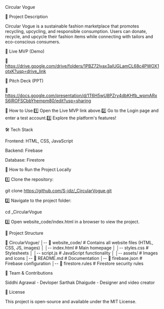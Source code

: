 Circular Vogue

📝 Project Description

Circular Vogue is a sustainable fashion marketplace that promotes recycling, upcycling, and responsible consumption. Users can donate, recycle, and upcycle their fashion items while connecting with tailors and eco-conscious consumers.

🚀 Live MVP (Demo)

🔗 https://drive.google.com/drive/folders/1PBZ72lyax3aIUGLamCL68c4PWOX1otxK?usp=drive_link

🎥 Pitch Deck (PPT)

📄 https://docs.google.com/presentation/d/1T6H5wU8PZry4dbKHfb_wpmARxS6IROFSCbbYhempm80/edit?usp=sharing

📌 How to Use:1️⃣ Open the Live MVP link above.2️⃣ Go to the Login page and enter a test account.3️⃣ Explore the platform's features!

🛠 Tech Stack

Frontend: HTML, CSS, JavaScript

Backend: Firebase

Database: Firestore

🚀 How to Run the Project Locally

1️⃣ Clone the repository:

git clone https://github.com/S-idz/_CircularVogue.git

2️⃣ Navigate to the project folder:

cd _CircularVogue

3️⃣ Open website_code/index.html in a browser to view the project.

📂 Project Structure

📁 CircularVogue/
│-- 📁 website_code/      # Contains all website files (HTML, CSS, JS, images)
│   │-- index.html        # Main homepage
│   │-- styles.css        # Stylesheets
│   │-- script.js         # JavaScript functionality
│   │-- assets/           # Images and icons
│-- 📄 README.md          # Documentation
│-- 📄 firebase.json      # Firebase configuration
│-- 📄 firestore.rules    # Firestore security rules

👥 Team & Contributions

Siddhi Agrawal - Devloper 
Sarthak Dhaigude - Designer and video creator 

📌 License

This project is open-source and available under the MIT License.
